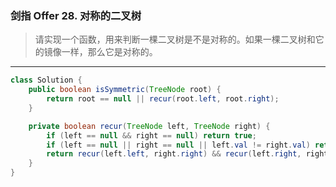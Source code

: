 ### 剑指 Offer 28. 对称的二叉树

>请实现一个函数，用来判断一棵二叉树是不是对称的。如果一棵二叉树和它的镜像一样，那么它是对称的。
***
```java
class Solution {
    public boolean isSymmetric(TreeNode root) {
        return root == null || recur(root.left, root.right);
    }

    private boolean recur(TreeNode left, TreeNode right) {
        if (left == null && right == null) return true;
        if (left == null || right == null || left.val != right.val) return false;
        return recur(left.left, right.right) && recur(left.right, right.left);
    }
}
```